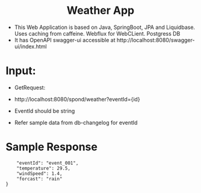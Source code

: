 # <div align="center">Weather App</div>

- This Web Application is based on Java, SpringBoot, JPA and Liquidbase. Uses caching from caffeine. Webflux for WebCLient. Postgress DB
- It has OpenAPI swagger-ui accessible at http://localhost:8080/swagger-ui/index.html

# Input:
  - GetRequest:
  - http://localhost:8080/spond/weather?eventId={id}

  - EventId should be string
  - Refer sample data from db-changelog for eventId

# Sample Response
```{
    "eventId": "event_001",
    "temperature": 29.5,
    "windSpeed": 1.4,
    "forcast": "rain"
}

  

